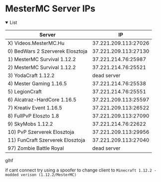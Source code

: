 # MesterMC Server IPs

<details open>
<summary>List</summary>

| Server | IP |
| --- | --- |
| X) Videos.MesterMC.Hu | 37.221.209.113:27026 |
| 0) BedWars 2 Szerverek Elosztoja | 37.221.209.113:27130 |
| 1) MesterMC Survival 1.12.2 | 37.221.214.76:25987 |
| 2) MesterMC Survival 1.12.2 | 37.221.214.76:25521 |
| 3) YodaCraft 1.12.2 | dead server |
| 4) Mester Gaming 1.16.5 | 37.221.214.76:25538 |
| 5) LegionCraft | 37.221.214.76:25551 |
| 6) Alcatraz-HardCore 1.16.5 | 37.221.209.113:25597 |
| 7) Kreativ Event 1.16.5 | 37.221.209.113:26522 |
| 8) FullPvP Eloszto 1.8 | 37.221.209.113:27090 |
| 9) SkyMobs 1.12.2 | 37.221.214.76:22622 |
| 10) PvP Szerverek Elosztoja | 37.221.209.113:29956 |
| 11) FunCraft Szerverek Elosztoja | 37.221.209.113:27040 |
| 97) Zombie Battle Royal | dead server |

</details>

glhf

if cant connect try using a spoofer to change client to `Minecraft 1.12.2 - modded verison (1.12.2/MesterMC)`
